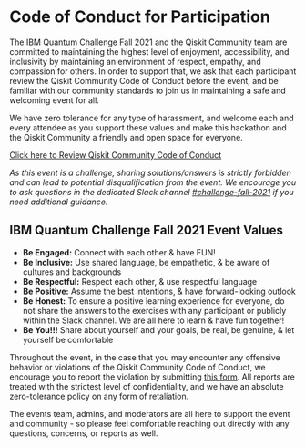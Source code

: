 # Code of Conduct for Participation

The IBM Quantum Challenge Fall 2021 and the Qiskit Community team are committed to maintaining the highest level of enjoyment, accessibility, and inclusivity by maintaining an environment of respect, empathy, and compassion for others. In order to support that, we ask that each participant review the Qiskit Community Code of Conduct before the event, and be familiar with our community standards to join us in maintaining a safe and welcoming event for all.

We have zero tolerance for any type of harassment, and welcome each and every attendee as you support these values and make this hackathon and the Qiskit Community a friendly and open space for everyone.

[Click here to Review Qiskit Community Code of Conduct](https://github.com/Qiskit/qiskit/blob/master/CODE_OF_CONDUCT.md#our-pledge)

*As this event is a challenge, sharing solutions/answers is strictly forbidden and can lead to potential disqualification from the event. We encourage you to ask questions in the dedicated Slack channel [#challenge-fall-2021](https://ibm.co/IQC21F_Slack) if you need additional guidance.*

## IBM Quantum Challenge Fall 2021 Event Values

- **Be Engaged:** Connect with each other & have FUN!
- **Be Inclusive:** Use shared language, be empathetic, & be aware of cultures and backgrounds
- **Be Respectful:** Respect each other, & use respectful language
- **Be Positive:** Assume the best intentions, & have forward-looking outlook
- **Be Honest:** To ensure a positive learning experience for everyone, do not share the answers to the exercises with any participant or publicly within the Slack channel. We are all here to learn & have fun together!
- **Be You!!!** Share about yourself and your goals, be real, be genuine, & let yourself be comfortable

Throughout the event, in the case that you may encounter any offensive behavior or violations of the Qiskit Community Code of Conduct, we encourage you to report the violation by submitting [this form](https://airtable.com/shrl5mEF4Eun1aIDm). All reports are treated with the strictest level of confidentiality, and we have an absolute zero-tolerance policy on any form of retaliation.

The events team, admins, and moderators are all here to support the event and community - so please feel comfortable reaching out directly with any questions, concerns, or reports as well.
